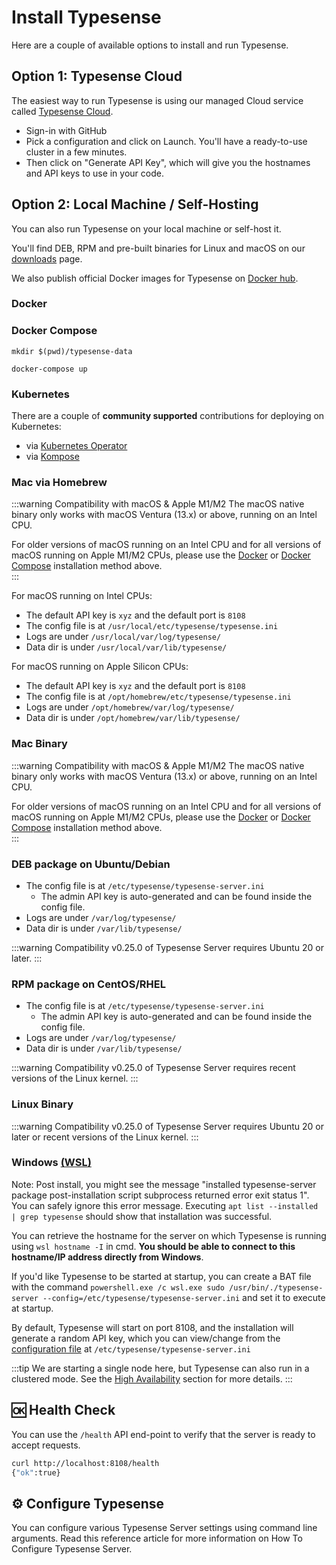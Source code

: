 # Install Typesense

Here are a couple of available options to install and run Typesense.

## Option 1: Typesense Cloud

The easiest way to run Typesense is using our managed Cloud service called [Typesense Cloud](https://cloud.typesense.org/). 

- Sign-in with GitHub 
- Pick a configuration and click on Launch. You'll have a ready-to-use cluster in a few minutes.
- Then click on "Generate API Key", which will give you the hostnames and API keys to use in your code.

## Option 2: Local Machine / Self-Hosting

You can also run Typesense on your local machine or self-host it.

You'll find DEB, RPM and pre-built binaries for Linux and macOS on our [downloads](https://typesense.org/downloads) page.

We also publish official Docker images for Typesense on [Docker hub](https://hub.docker.com/r/typesense/typesense/).

### Docker

<Tabs :tabs="['Shell']">
  <template v-slot:Shell>
    <div class="manual-highlight">
      <pre class="language-bash"><code>export TYPESENSE_API_KEY=xyz
<br>    
mkdir $(pwd)/typesense-data
<br>
docker run -p 8108:8108 \
            -v$(pwd)/typesense-data:/data typesense/typesense:{{ $site.themeConfig.typesenseLatestVersion }} \
            --data-dir /data \
            --api-key=$TYPESENSE_API_KEY \
            --enable-cors</code></pre>
    </div>
  </template>
</Tabs>

### Docker Compose

<Tabs :tabs="['yml']">
  <template v-slot:yml>
    <div class="manual-highlight">
      <pre class="language-yaml"><code>version: '3.4'
services:
  typesense:
    image: typesense/typesense:{{ $site.themeConfig.typesenseLatestVersion }}
    restart: on-failure
    ports:
      - "8108:8108"
    volumes:
      - ./typesense-data:/data
    command: '--data-dir /data --api-key=xyz --enable-cors'</code></pre>
    </div>
  </template>
</Tabs>

```shell
mkdir $(pwd)/typesense-data

docker-compose up
```

### Kubernetes

There are a couple of **community supported** contributions for deploying on Kubernetes:

- via [Kubernetes Operator](https://github.com/sai3010/Typesense-Kubernetes-Operator)
- via [Kompose](https://github.com/typesense/typesense-kubernetes)

### Mac via Homebrew

:::warning Compatibility with macOS & Apple M1/M2
The macOS native binary only works with macOS Ventura (13.x) or above, running on an Intel CPU.

For older versions of macOS running on an Intel CPU and for all versions of macOS running on Apple M1/M2 CPUs, please use the [Docker](#docker) or [Docker Compose](#docker-compose) installation method above.   
:::

<Tabs :tabs="['Shell']">
  <template v-slot:Shell>
    <div class="manual-highlight">
      <pre class="language-bash"><code>brew install typesense/tap/typesense-server@{{ $site.themeConfig.typesenseLatestVersion }}
brew services start typesense-server@{{ $site.themeConfig.typesenseLatestVersion }}</code></pre>
    </div>
  </template>
</Tabs>

For macOS running on Intel CPUs:
- The default API key is `xyz` and the default port is `8108`
- The config file is at `/usr/local/etc/typesense/typesense.ini`
- Logs are under `/usr/local/var/log/typesense/`
- Data dir is under `/usr/local/var/lib/typesense/`

For macOS running on Apple Silicon CPUs:
- The default API key is `xyz` and the default port is `8108`
- The config file is at `/opt/homebrew/etc/typesense/typesense.ini`
- Logs are under `/opt/homebrew/var/log/typesense/`
- Data dir is under `/opt/homebrew/var/lib/typesense/`

### Mac Binary

:::warning Compatibility with macOS & Apple M1/M2
The macOS native binary only works with macOS Ventura (13.x) or above, running on an Intel CPU.

For older versions of macOS running on an Intel CPU and for all versions of macOS running on Apple M1/M2 CPUs, please use the [Docker](#docker) or [Docker Compose](#docker-compose) installation method above.   
:::

<Tabs :tabs="['Shell']">
  <template v-slot:Shell>
    <div class="manual-highlight">
      <pre class="language-bash"><code>curl -O https://dl.typesense.org/releases/{{ $site.themeConfig.typesenseLatestVersion }}/typesense-server-{{ $site.themeConfig.typesenseLatestVersion }}-darwin-amd64.tar.gz
tar -xzf typesense-server-{{ $site.themeConfig.typesenseLatestVersion }}-darwin-amd64.tar.gz
<br>
# Start Typesense
export TYPESENSE_API_KEY=xyz
mkdir $(pwd)/typesense-data
./typesense-server --data-dir=$(pwd)/typesense-data --api-key=$TYPESENSE_API_KEY --enable-cors</code></pre>
    </div>
  </template>
</Tabs>

### DEB package on Ubuntu/Debian

<Tabs :tabs="['Shell']">
  <template v-slot:Shell>
    <div class="manual-highlight">
      <pre class="language-bash"><code># x64
curl -O https://dl.typesense.org/releases/{{ $site.themeConfig.typesenseLatestVersion }}/typesense-server-{{ $site.themeConfig.typesenseLatestVersion }}-amd64.deb
sudo apt install ./typesense-server-{{ $site.themeConfig.typesenseLatestVersion }}-amd64.deb
<br>
# arm64
curl -O https://dl.typesense.org/releases/{{ $site.themeConfig.typesenseLatestVersion }}/typesense-server-{{ $site.themeConfig.typesenseLatestVersion }}-arm64.deb
sudo apt install ./typesense-server-{{ $site.themeConfig.typesenseLatestVersion }}-arm64.deb
<br>
# Start Typesense
sudo systemctl start typesense-server.service</code></pre>
    </div>
  </template>
</Tabs>

- The config file is at `/etc/typesense/typesense-server.ini`
  - The admin API key is auto-generated and can be found inside the config file.
- Logs are under `/var/log/typesense/`
- Data dir is under `/var/lib/typesense/`

:::warning Compatibility
v0.25.0 of Typesense Server requires Ubuntu 20 or later.
:::

### RPM package on CentOS/RHEL
<Tabs :tabs="['Shell']">
  <template v-slot:Shell>
    <div class="manual-highlight">
      <pre class="language-bash"><code># x64
curl -O https://dl.typesense.org/releases/{{ $site.themeConfig.typesenseLatestVersion }}/typesense-server-{{ $site.themeConfig.typesenseLatestVersion }}-1.x86_64.rpm
sudo yum install ./typesense-server-{{ $site.themeConfig.typesenseLatestVersion }}-1.x86_64.rpm
<br>
# arm64
curl -O https://dl.typesense.org/releases/{{ $site.themeConfig.typesenseLatestVersion }}/typesense-server-{{ $site.themeConfig.typesenseLatestVersion }}-1.arm64.rpm
sudo yum install ./typesense-server-{{ $site.themeConfig.typesenseLatestVersion }}-1.arm64.rpm
<br>
# Start Typesense
sudo systemctl start typesense-server.service</code></pre>
    </div>
  </template>
</Tabs>

- The config file is at `/etc/typesense/typesense-server.ini`
  - The admin API key is auto-generated and can be found inside the config file.
- Logs are under `/var/log/typesense/`
- Data dir is under `/var/lib/typesense/`

:::warning Compatibility
v0.25.0 of Typesense Server requires recent versions of the Linux kernel.
:::

### Linux Binary

<Tabs :tabs="['Shell']">
  <template v-slot:Shell>
    <div class="manual-highlight">
    <pre class="language-bash"><code># x64
curl -O https://dl.typesense.org/releases/{{ $site.themeConfig.typesenseLatestVersion }}/typesense-server-{{ $site.themeConfig.typesenseLatestVersion }}-linux-amd64.tar.gz
tar -xzf typesense-server-{{ $site.themeConfig.typesenseLatestVersion }}-linux-amd64.tar.gz
<br>
# arm64
curl -O https://dl.typesense.org/releases/{{ $site.themeConfig.typesenseLatestVersion }}/typesense-server-{{ $site.themeConfig.typesenseLatestVersion }}-linux-arm64.tar.gz
tar -xzf typesense-server-{{ $site.themeConfig.typesenseLatestVersion }}-linux-arm64.tar.gz
<br>
# Start Typesense
export TYPESENSE_API_KEY=xyz
mkdir $(pwd)/typesense-data # Use a directory like /var/lib/typesense in production
./typesense-server --data-dir=$(pwd)/typesense-data --api-key=$TYPESENSE_API_KEY --enable-cors</code></pre>
    </div>
  </template>
</Tabs>

:::warning Compatibility
v0.25.0 of Typesense Server requires Ubuntu 20 or later or recent versions of the Linux kernel.
:::

### Windows [(WSL)](https://docs.microsoft.com/en-us/windows/wsl/install)

<Tabs :tabs="['Shell']">
  <template v-slot:Shell>
    <div class="manual-highlight">
    <pre class="language-bash"><code>wsl
curl -O https://dl.typesense.org/releases/{{ $site.themeConfig.typesenseLatestVersion }}/typesense-server-{{ $site.themeConfig.typesenseLatestVersion }}-amd64.deb
sudo apt install ./typesense-server-{{ $site.themeConfig.typesenseLatestVersion }}-amd64.deb
<br>
# Start Typesense
sudo /usr/bin/./typesense-server --config=/etc/typesense/typesense-server.ini</code></pre>
    </div>
  </template>
</Tabs>

Note: Post install, you might see the message "installed typesense-server package post-installation script subprocess returned error exit status 1".
You can safely ignore this error message. Executing `apt list --installed | grep typesense` should show that installation was successful.

You can retrieve the hostname for the server on which Typesense is running using `wsl hostname -I` in cmd.
**You should be able to connect to this hostname/IP address directly from Windows**.

If you'd like Typesense to be started at startup, you can create a BAT file with the command `powershell.exe /c wsl.exe sudo /usr/bin/./typesense-server --config=/etc/typesense/typesense-server.ini` and set it to execute at startup.

By default, Typesense will start on port 8108, and the installation will generate a random API key, which you can view/change from the [configuration file](./configure-typesense.md#using-a-configuration-file) at `/etc/typesense/typesense-server.ini`


:::tip
We are starting a single node here, but Typesense can also run in a clustered mode. See the [High Availability](./high-availability.md) section for more details.
:::

## 🆗 Health Check

You can use the `/health` API end-point to verify that the server is ready to accept requests.

```bash
curl http://localhost:8108/health
{"ok":true}
```

## ⚙️ Configure Typesense

You can configure various Typesense Server settings using command line arguments. 
Read this reference article for more information on 
<RouterLink :to="`/${this.$site.themeConfig.typesenseLatestVersion}/api/server-configuration.html`">How To Configure Typesense Server</RouterLink>.
